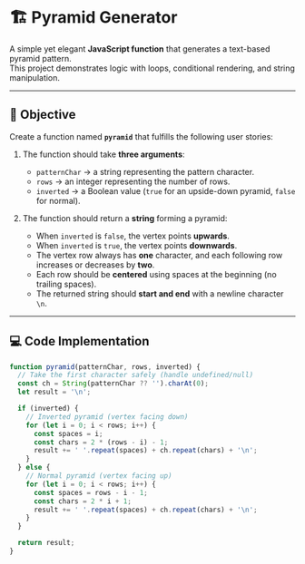 # 🏗️ Pyramid Generator

A simple yet elegant **JavaScript function** that generates a text-based pyramid pattern.  
This project demonstrates logic with loops, conditional rendering, and string manipulation.

---

## 📜 Objective

Create a function named **`pyramid`** that fulfills the following user stories:

1. The function should take **three arguments**:
   - `patternChar` → a string representing the pattern character.
   - `rows` → an integer representing the number of rows.
   - `inverted` → a Boolean value (`true` for an upside-down pyramid, `false` for normal).

2. The function should return a **string** forming a pyramid:
   - When `inverted` is `false`, the vertex points **upwards**.
   - When `inverted` is `true`, the vertex points **downwards**.
   - The vertex row always has **one** character, and each following row increases or decreases by **two**.
   - Each row should be **centered** using spaces at the beginning (no trailing spaces).
   - The returned string should **start and end** with a newline character `\n`.

---

## 💻 Code Implementation

```js
function pyramid(patternChar, rows, inverted) {
  // Take the first character safely (handle undefined/null)
  const ch = String(patternChar ?? '').charAt(0);
  let result = '\n';

  if (inverted) {
    // Inverted pyramid (vertex facing down)
    for (let i = 0; i < rows; i++) {
      const spaces = i;
      const chars = 2 * (rows - i) - 1;
      result += ' '.repeat(spaces) + ch.repeat(chars) + '\n';
    }
  } else {
    // Normal pyramid (vertex facing up)
    for (let i = 0; i < rows; i++) {
      const spaces = rows - i - 1;
      const chars = 2 * i + 1;
      result += ' '.repeat(spaces) + ch.repeat(chars) + '\n';
    }
  }

  return result;
}
